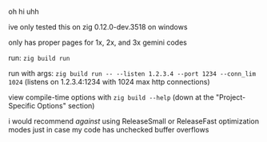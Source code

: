 oh hi uhh

ive only tested this on zig 0.12.0-dev.3518 on windows

only has proper pages for 1x, 2x, and 3x gemini codes

run: `zig build run`

run with args: `zig build run -- --listen 1.2.3.4 --port 1234 --conn_lim 1024` (listens on 1.2.3.4:1234 with 1024 max http connections)

view compile-time options with `zig build --help` (down at the "Project-Specific Options" section)

i would recommend *against* using ReleaseSmall or ReleaseFast optimization modes just in case my code has unchecked buffer overflows
